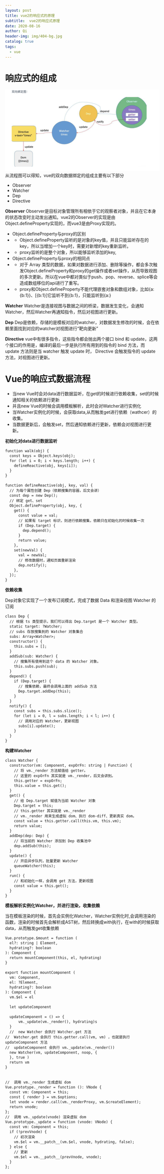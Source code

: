```yaml
---
layout: post
title: vue2的响应式的原理
subtitle:  vue2的响应式原理
date: 2020-08-16
author: Qi
header-img: img/404-bg.jpg
catalog: true
tags:
  - vue
---
```


# 响应式的组成

![Image text](/img/11597569973_.pic_hd.jpg)
从流程图可以得知，vue的双向数据绑定的组成主要有以下部分
- Observer
- Watcher
- Dep
- Directive


**Observer**
Observer是目标对象管理所有相依于它的观察者对象，并且在它本身的状态改变时主动发出通知。vue2的Observer的实现是由Object.defineProperty实现的，而vue3是由Proxy实现的。
- Object.defineProperty与proxy的区别
- - Object.defineProperty监听的是对象的key值，并且只能监听存在的key，所以当增加一个key时，需要对新增的key重新监听。
- - proxy监听的是整个对象，所以能够监听添加的key,
- Object.defineProperty与proxy的相同点
- - 对于 Array 类型的数据，如果对数据进行添加、删除等操作，都会多次触发Object.defineProperty和proxy的get操作或者set操作，从而导致视图的多次更新。所以在vue中都对类似于push、pop、reverse、splice等会造成数组移位的api进行了重写。
- - proxy和Object.defineProperty不能代理嵌套对象和数组对象，比如{a:{b:1}}、[{b:1}]它监听不到{b:1}，只能监听到{a:}

**Watcher**
Watcher是连接视图与数据之间的桥梁，数据发生变化，会通知Watcher，然后Watcher再通知指令，然后对视图进行更新。


**Dep**
Dep是依赖，存储的是模板对应的watcher，对数据发生修改的时候，会在依赖里面找到对应的watcher对视图进行“靶向更新”

**Directive**
vue中有很多指令，这些指令都会抛出两个接口 bind 和 update，这两个接口的作用是，编译的最后一步是执行所有用到的指令的 bind 方法，而 update 方法则是当 watcher 触发 update 时， Directive 会触发指令的 update 方法，对视图进行更新。

# Vue的响应式数据流程
- 当new Vue时会对data进行数据监听，在get的时候进行依赖收集，set的时候通知相关的依赖进行更新
- 并且new Vue的时候会调用模板解析，此时会对Watcher进行实例化
- 当Watcher实例化的时候，会获取data,从而触发get进行依赖（wathcer）的收集。
- 当数据更新后，会触发set，然后通知依赖进行更新，依赖会对视图进行更新。

**初始化对data进行数据监听**

```
function walk(obj) {
  const keys = Object.keys(obj);
  for (let i = 0; i < keys.length; i++) {
    defineReactive(obj, keys[i]);
  }
}

function defineReactive(obj, key, val) {
  // 为每个属性创建 Dep（依赖搜集的容器，后文会讲）
  const dep = new Dep();
  // 绑定 get、set
  Object.defineProperty(obj, key, {
    get() {
      const value = val;
      // 如果有 target 标识，则进行依赖搜集，依赖只在初始化的时候收集一次
      if (Dep.target) {
        dep.depend();
      }
      return value;
    },
    set(newVal) {
      val = newVal;
      // 修改数据时，通知页面重新渲染
      dep.notify();
    },
  });
}

```

**依赖收集**

Dep对象它实现了一个发布订阅模式，完成了数据 Data 和渲染视图 Watcher 的订阅
```
class Dep {
  // 根据 ts 类型提示，我们可以得出 Dep.target 是一个 Watcher 类型。
  static target: ?Watcher;
  // subs 存放搜集到的 Watcher 对象集合
  subs: Array<Watcher>;
  constructor() {
    this.subs = [];
  }
  addSub(sub: Watcher) {
    // 搜集所有使用到这个 data 的 Watcher 对象。
    this.subs.push(sub);
  }
  depend() {
    if (Dep.target) {
      // 搜集依赖，最终会调用上面的 addSub 方法
      Dep.target.addDep(this);
    }
  }
  notify() {
    const subs = this.subs.slice();
    for (let i = 0, l = subs.length; i < l; i++) {
      // 调用对应的 Watcher，更新视图
      subs[i].update();
    }
  }
}
```

**构建Watcher**

```
class Watcher {
  constructor(vm: Component, expOrFn: string | Function) {
    // 将 vm._render 方法赋值给 getter。
    // 这里的 expOrFn 其实就是 vm._render，后文会讲到。
    this.getter = expOrFn;
    this.value = this.get();
  }
  get() {
    // 给 Dep.target 赋值为当前 Watcher 对象
    Dep.target = this;
    // this.getter 其实就是 vm._render
    // vm._render 用来生成虚拟 dom、执行 dom-diff、更新真实 dom。
    const value = this.getter.call(this.vm, this.vm);
    return value;
  }
  addDep(dep: Dep) {
    // 将当前的 Watcher 添加到 Dep 收集池中
    dep.addSub(this);
  }
  update() {
    // 开启异步队列，批量更新 Watcher
    queueWatcher(this);
  }
  run() {
    // 和初始化一样，会调用 get 方法，更新视图
    const value = this.get();
  }
}
```

**模板解析实例化Watcher，并进行渲染，收集依赖**

当在模板渲染的时候，首先会实例化Watcher，Watcher实例化时,会调用渲染的函数，渲染的时候首先会解析成AST树，然后转换成with执行，在with的时候获取data，从而触发get收集依赖
```
Vue.prototype.$mount = function (
  el?: string | Element,
  hydrating?: boolean
): Component {
  return mountComponent(this, el, hydrating)
}

export function mountComponent (
  vm: Component,
  el: ?Element,
  hydrating?: boolean
): Component {
  vm.$el = el

  let updateComponent

  updateComponent = () => {
      vm._update(vm._render(), hydrating)s
  }
  //  new Watcher 会执行 Watcher.get 方法
//  Watcher.get 会执行 this.getter.call(vm, vm) ，也就是执行 updateComponent 方法
//  updateComponent 会执行 vm._update(vm._render())
  new Watcher(vm, updateComponent, noop, {
  }, true )
  return vm
}


//  调用 vm._render 生成虚拟 dom
Vue.prototype._render = function (): VNode {
  const vm: Component = this;
  const { render } = vm.$options;
  let vnode = render.call(vm._renderProxy, vm.$createElement);
  return vnode;
};
//  调用 vm._update(vnode) 渲染虚拟 dom
Vue.prototype._update = function (vnode: VNode) {
  const vm: Component = this;
  if (!prevVnode) {
    // 初次渲染
    vm.$el = vm.__patch__(vm.$el, vnode, hydrating, false);
  } else {
    // 更新
    vm.$el = vm.__patch__(prevVnode, vnode);
  }
};
```